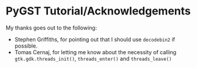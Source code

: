 # PyGST Tutorial/Acknowledgements

My thanks goes out to the following:

-   Stephen Griffiths, for pointing out that I should use `decodebin2`
    if possible.
-   Tomas Cernaj, for letting me know about the necessity of calling
    `gtk.gdk.threads_init()`, `threads_enter()` and `threads_leave()`

